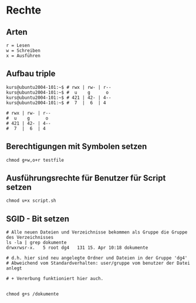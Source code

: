 # Rechte 

## Arten 

```
r = Lesen 
w = Schreiben
x = Ausführen 
```

## Aufbau triple 

```
kurs@ubuntu2004-101:~$ # rwx | rw- | r--
kurs@ubuntu2004-101:~$ #  u    g      o
kurs@ubuntu2004-101:~$ # 421 | 42- | 4--
kurs@ubuntu2004-101:~$ #  7  |  6  | 4

# rwx | rw- | r--
#  u    g      o
# 421 | 42- | 4--
#  7  |  6  | 4
```

## Berechtigungen mit Symbolen setzen 

```
chmod g+w,o+r testfile
```

## Ausführungsrechte für Benutzer für Script setzen

```
chmod u+x script.sh 
```

## SGID - Bit setzen 

```
# Alle neuen Dateien und Verzeichnisse bekommen als Gruppe die Gruppe des Verzeichnisses
ls -la | grep dokumente
drwxrwsr-x.   5 root dg4   131 15. Apr 10:18 dokumente

# d.h. hier sind neu angelegte Ordner und Dateien in der Gruppe 'dg4'
# Abweichend vom Standardverhalten: user/gruppe vom benutzer der Datei anlegt 

# + Vererbung funktioniert hier auch. 


chmod g+s /dokumente 
```
